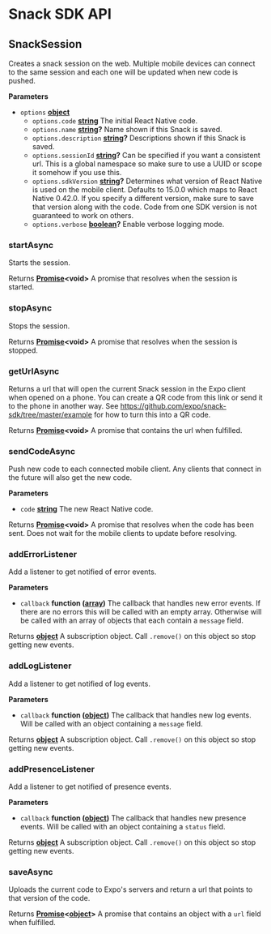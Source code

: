 # Snack SDK API

<!-- Generated by documentation.js. Update this documentation by updating the source code. -->

## SnackSession

Creates a snack session on the web. Multiple mobile devices can connect to the same session and each one will be updated when new code is pushed.

**Parameters**

-   `options` **[object](https://developer.mozilla.org/en-US/docs/Web/JavaScript/Reference/Global_Objects/Object)** 
    -   `options.code` **[string](https://developer.mozilla.org/en-US/docs/Web/JavaScript/Reference/Global_Objects/String)** The initial React Native code.
    -   `options.name` **[string](https://developer.mozilla.org/en-US/docs/Web/JavaScript/Reference/Global_Objects/String)?** Name shown if this Snack is saved.
    -   `options.description` **[string](https://developer.mozilla.org/en-US/docs/Web/JavaScript/Reference/Global_Objects/String)?** Descriptions shown if this Snack is saved.
    -   `options.sessionId` **[string](https://developer.mozilla.org/en-US/docs/Web/JavaScript/Reference/Global_Objects/String)?** Can be specified if you want a consistent url. This is a global namespace so make sure to use a UUID or scope it somehow if you use this.
    -   `options.sdkVersion` **[string](https://developer.mozilla.org/en-US/docs/Web/JavaScript/Reference/Global_Objects/String)?** Determines what version of React Native is used on the mobile client. Defaults to 15.0.0 which maps to React Native 0.42.0. If you specify a different version, make sure to save that version along with the code. Code from one SDK version is not guaranteed to work on others.
    -   `options.verbose` **[boolean](https://developer.mozilla.org/en-US/docs/Web/JavaScript/Reference/Global_Objects/Boolean)?** Enable verbose logging mode.

### startAsync

Starts the session.

Returns **[Promise](https://developer.mozilla.org/en-US/docs/Web/JavaScript/Reference/Global_Objects/Promise)&lt;void>** A promise that resolves when the session is started.

### stopAsync

Stops the session.

Returns **[Promise](https://developer.mozilla.org/en-US/docs/Web/JavaScript/Reference/Global_Objects/Promise)&lt;void>** A promise that resolves when the session is stopped.

### getUrlAsync

Returns a url that will open the current Snack session in the Expo client when opened on a phone. You can create a QR code from this link or send it to the phone in another way. See <https://github.com/expo/snack-sdk/tree/master/example> for how to turn this into a QR code.

Returns **[Promise](https://developer.mozilla.org/en-US/docs/Web/JavaScript/Reference/Global_Objects/Promise)&lt;void>** A promise that contains the url when fulfilled.

### sendCodeAsync

Push new code to each connected mobile client. Any clients that connect in the future will also get the new code.

**Parameters**

-   `code` **[string](https://developer.mozilla.org/en-US/docs/Web/JavaScript/Reference/Global_Objects/String)** The new React Native code.

Returns **[Promise](https://developer.mozilla.org/en-US/docs/Web/JavaScript/Reference/Global_Objects/Promise)&lt;void>** A promise that resolves when the code has been sent. Does not wait for the mobile clients to update before resolving.

### addErrorListener

Add a listener to get notified of error events.

**Parameters**

-   `callback` **function ([array](https://developer.mozilla.org/en-US/docs/Web/JavaScript/Reference/Global_Objects/Array))** The callback that handles new error events. If there are no errors this will be called with an empty array. Otherwise will be called with an array of objects that each contain a `message` field.

Returns **[object](https://developer.mozilla.org/en-US/docs/Web/JavaScript/Reference/Global_Objects/Object)** A subscription object. Call `.remove()` on this object so stop getting new events.

### addLogListener

Add a listener to get notified of log events.

**Parameters**

-   `callback` **function ([object](https://developer.mozilla.org/en-US/docs/Web/JavaScript/Reference/Global_Objects/Object))** The callback that handles new log events. Will be called with an object containing a `message` field.

Returns **[object](https://developer.mozilla.org/en-US/docs/Web/JavaScript/Reference/Global_Objects/Object)** A subscription object. Call `.remove()` on this object so stop getting new events.

### addPresenceListener

Add a listener to get notified of presence events.

**Parameters**

-   `callback` **function ([object](https://developer.mozilla.org/en-US/docs/Web/JavaScript/Reference/Global_Objects/Object))** The callback that handles new presence events. Will be called with an object containing a `status` field.

Returns **[object](https://developer.mozilla.org/en-US/docs/Web/JavaScript/Reference/Global_Objects/Object)** A subscription object. Call `.remove()` on this object so stop getting new events.

### saveAsync

Uploads the current code to Expo's servers and return a url that points to that version of the code.

Returns **[Promise](https://developer.mozilla.org/en-US/docs/Web/JavaScript/Reference/Global_Objects/Promise)&lt;[object](https://developer.mozilla.org/en-US/docs/Web/JavaScript/Reference/Global_Objects/Object)>** A promise that contains an object with a `url` field when fulfilled.
